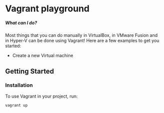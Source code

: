 # Vagrant playground

<!-- [START usecases] -->

##### What can I do?

Most things that you can do manually in VirtualBox, in VMware Fusion and in Hyper-V can be done using Vagrant! Here are a few examples to get you started:

- Create a new Virtual machine

<!-- [END usecases] -->

<!-- [START getstarted] -->

## Getting Started

### Installation

To use Vagrant in your project, run:

```bash
vagrant up
```

<!-- [END getstarted] -->
